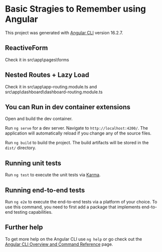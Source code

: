 # Basic Stragies to Remember using Angular

This project was generated with [Angular CLI](https://github.com/angular/angular-cli) version 16.2.7.

## ReactiveForm

Check it in src\app\pages\forms

## Nested Routes + Lazy Load

Check it in src\app\app-routing.module.ts and src\app\dashboard\dashboard-routing.module.ts

## You can Run in dev container extensions

Open and build the dev container.

Run `ng serve` for a dev server. Navigate to `http://localhost:4200/`. The application will automatically reload if you change any of the source files.

Run `ng build` to build the project. The build artifacts will be stored in the `dist/` directory.

## Running unit tests

Run `ng test` to execute the unit tests via [Karma](https://karma-runner.github.io).

## Running end-to-end tests

Run `ng e2e` to execute the end-to-end tests via a platform of your choice. To use this command, you need to first add a package that implements end-to-end testing capabilities.

## Further help

To get more help on the Angular CLI use `ng help` or go check out the [Angular CLI Overview and Command Reference](https://angular.io/cli) page.
